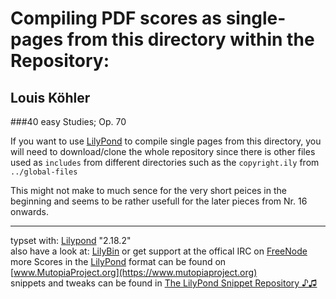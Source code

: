 # Compiling PDF scores as single-pages from this directory within the Repository:
## Louis Köhler
###40 easy Studies; Op. 70 

If you want to use [LilyPond](http://www.lilypond.org) to compile single pages from this directory,
you will need to download/clone the whole repository since there is other files used as `includes`
from different directories such as the `copyright.ily` from `../global-files`  

This might not make to much sence for the very short peices in the beginning and seems to be rather
usefull for the later pieces from Nr. 16 onwards.
__________________________________________________________________

typset with: [Lilypond](http://lilypond.org) "2.18.2"  
also have a look at: [LilyBin](http://lilybin.com)
or get support at the offical IRC on [FreeNode](http://webchat.freenode.net/?channels=lilypond)  
more Scores in the [LilyPond](http://lilypond.org) format can be found on [www.MutopiaProject.org](https://www.mutopiaproject.org)  
snippets and tweaks can be found in [The LilyPond Snippet Repository ♪♫](http://lsr.di.unimi.it/LSR/Search) 



